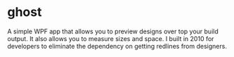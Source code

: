 # ghost
A simple WPF app that allows you to preview designs over top your build output. It also allows you to measure sizes and space. I built in 2010 for developers to eliminate the dependency on getting redlines from designers.  
